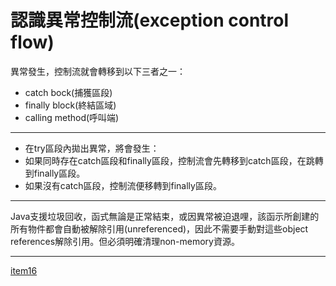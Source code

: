 # 認識異常控制流(exception control flow)

異常發生，控制流就會轉移到以下三者之一：

- catch bock(捕獲區段)
- finally block(終結區域)
- calling method(呼叫端)

----------------

- 在try區段內拋出異常，將會發生：
- 如果同時存在catch區段和finally區段，控制流會先轉移到catch區段，在跳轉到finally區段。
- 如果沒有catch區段，控制流便移轉到finally區段。

--------------------------

Java支援垃圾回收，函式無論是正常結束，或因異常被迫退哩，該函示所創建的所有物件都會自動被解除引用(unreferenced)，因此不需要手動對這些object references解除引用。但必須明確清理non-memory資源。

------------

[item16](../../Chapter2_物件與相等性/Item14_在equals()中謹慎使用instanceof/14note.md)

